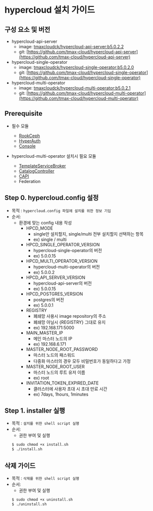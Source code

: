 

# hypercloud 설치 가이드

## 구성 요소 및 버전
* hypercloud-api-server
	* image: [tmaxcloudck/hypercloud-api-server:b5.0.2.2](https://hub.docker.com/layers/tmaxcloudck/hypercloud-api-server/b5.0.2.2/images/sha256-34756bd55712b0d4edd04f5b3efaccb375be79118e346fc887789f27c0f93b3f?context=repo)
	* git: [https://github.com/tmax-cloud/hypercloud-api-server](https://github.com/tmax-cloud/hypercloud-api-server)
* hypercloud-single-operator
	* image: [tmaxcloudck/hypercloud-single-operator:b5.0.2.0](https://hub.docker.com/layers/tmaxcloudck/hypercloud-single-operator/b5.0.2.0/images/sha256-b8f2362081bfdd2a65b55ec0fb97c035c88ffbff3c73456620fedeea69604aac?context=repo)
	* git: [https://github.com/tmax-cloud/hypercloud-single-operator](https://github.com/tmax-cloud/hypercloud-single-operator)
* hypercloud-multi-operator
	* image: [tmaxcloudck/hypercloud-multi-operator:b5.0.2.1](https://hub.docker.com/repository/docker/tmaxcloudck/hypercloud-multi-operator)
	* git: [https://github.com/tmax-cloud/hypercloud-multi-operator](https://github.com/tmax-cloud/hypercloud-multi-operator)
    

## Prerequisite
* 필수 모듈  
  * [RookCeph](https://github.com/tmax-cloud/install-rookceph)
  * [HyperAuth](https://github.com/tmax-cloud/install-hyperauth)
  * [Console](https://github.com/tmax-cloud/install-console/tree/5.0)

* hypercloud-multi-operator 설치시 필요 모듈  
  * [TemplateServiceBroker](https://github.com/tmax-cloud/install-tsb/tree/tsb-5.0)  
  * [CatalogController](https://github.com/tmax-cloud/install-catalog/tree/5.0)
  * [CAPI](https://github.com/tmax-cloud/install-CAPI/tree/5.0)
  * Federation


## Step 0. hypercloud.config 설정
* 목적 : `hypercloud.config 파일에 설치를 위한 정보 기입`
* 순서: 
	* 환경에 맞는 config 내용 작성
		* HPCD_MODE
			* single만 설치할지, single/multi 전부 설치할지 선택하는 항목
			* ex) single / multi
		* HPCD_SINGLE_OPERATOR_VERSION
			* hypercloud-single-operator의 버전
			* ex) 5.0.0.15
		* HPCD_MULTI_OPERATOR_VERSION
			* hypercloud-multi-operator의 버전
			* ex) 5.0.0.2
		* HPCD_API_SERVER_VERSION
			* hypercloud-api-server의 버전
			* ex) 5.0.0.15
		* HPCD_POSTGRES_VERSION
			* postgres의 버전
			* ex) 5.0.0.1
		* REGISTRY
			* 폐쇄망 사용시 image repository의 주소
			* 폐쇄망 아닐시 {REGISTRY} 그대로 유지
			* ex) 192.168.171:5000
		* MAIN_MASTER_IP
			* 메인 마스터 노드의 IP
			* ex) 192.168.6.171
		* MASTER_NODE_ROOT_PASSWORD
			* 마스터 노드의 패스워드
			* 다중화 마스터의 경우 모두 비밀번호가 동일하다고 가정
		* MASTER_NODE_ROOT_USER
			* 마스터 노드의 루트 유저 이름
			* ex) root
		* INVITATION_TOKEN_EXPIRED_DATE
			* 클러스터에 사용자 초대 시 초대 만료 시간
			* ex) 7days, 1hours, 1minutes
	

## Step 1. installer 실행
* 목적 : `설치를 위한 shell script 실행`
* 순서: 
	* 권한 부여 및 실행
	``` bash
	$ sudo chmod +x install.sh
	$ ./install.sh
	```

## 삭제 가이드
* 목적 : `삭제를 위한 shell script 실행`
* 순서: 
	* 권한 부여 및 실행
	``` bash
	$ sudo chmod +x uninstall.sh
	$ ./uninstall.sh
	```
